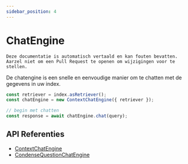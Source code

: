 ```yaml
---
sidebar_position: 4
---
```


# ChatEngine

`Deze documentatie is automatisch vertaald en kan fouten bevatten. Aarzel niet om een Pull Request te openen om wijzigingen voor te stellen.`

De chatengine is een snelle en eenvoudige manier om te chatten met de gegevens in uw index.

```typescript
const retriever = index.asRetriever();
const chatEngine = new ContextChatEngine({ retriever });

// begin met chatten
const response = await chatEngine.chat(query);
```

## API Referenties

- [ContextChatEngine](../../api/classes/ContextChatEngine.md)
- [CondenseQuestionChatEngine](../../api/classes/ContextChatEngine.md)
